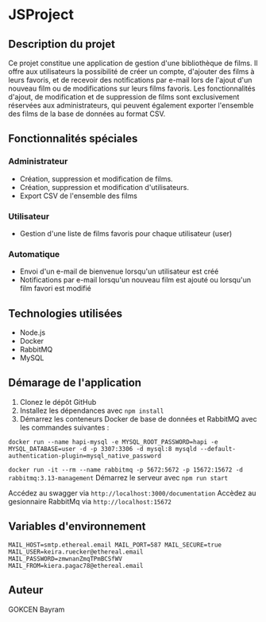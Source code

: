 # JSProject


## Description du projet

Ce projet constitue une application de gestion d'une bibliothèque de films. Il offre aux utilisateurs la possibilité de créer un compte, d'ajouter des films à leurs favoris, et de recevoir des notifications par e-mail lors de l'ajout d'un nouveau film ou de modifications sur leurs films favoris. Les fonctionnalités d'ajout, de modification et de suppression de films sont exclusivement réservées aux administrateurs, qui peuvent également exporter l'ensemble des films de la base de données au format CSV.

## Fonctionnalités spéciales

### Administrateur 
- Création, suppression et modification de films.
- Création, suppression et modification d'utilisateurs.
- Export CSV de l'ensemble des films

### Utilisateur
- Gestion d'une liste de films favoris pour chaque utilisateur (user)

### Automatique
- Envoi d'un e-mail de bienvenue lorsqu'un utilisateur est créé
- Notifications par e-mail lorsqu'un nouveau film est ajouté ou lorsqu'un film favori est modifié

## Technologies utilisées
- Node.js
- Docker
- RabbitMQ
- MySQL

## Démarage de l'application
1. Clonez le dépôt GitHub
2. Installez les dépendances avec `npm install`
3. Démarrez les conteneurs Docker de base de données et RabbitMQ avec les commandes suivantes :
   
`docker run --name hapi-mysql -e MYSQL_ROOT_PASSWORD=hapi -e MYSQL_DATABASE=user -d -p 3307:3306 -d mysql:8 mysqld --default-authentication-plugin=mysql_native_password`

`docker run -it --rm --name rabbitmq -p 5672:5672 -p 15672:15672 -d rabbitmq:3.13-management`
Démarrez le serveur avec `npm run start`

Accédez au swagger via `http://localhost:3000/documentation`
Accèdez au gesionnaire RabbitMq via `http://localhost:15672`

## Variables d'environnement

`MAIL_HOST=smtp.ethereal.email
MAIL_PORT=587
MAIL_SECURE=true
MAIL_USER=keira.ruecker@ethereal.email
MAIL_PASSWORD=zmwnanZmqTPmBCSfWV
MAIL_FROM=kiera.pagac78@ethereal.email`

## Auteur 

GOKCEN Bayram


